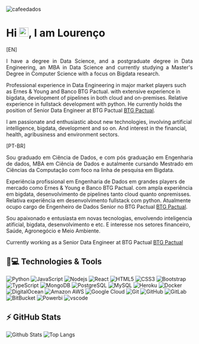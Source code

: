 <p align="left"><img src="https://komarev.com/ghpvc/?username=cafeedados&color=blueviolet" alt="cafeedados" /></p>


<h1 align = "justify"> Hi <img src="https://media.giphy.com/media/hvRJCLFzcasrR4ia7z/giphy.gif" width="25px">, I am Lourenço</h1>
[EN]
<p align = "justify">
I have a degree in Data Science, and a postgraduate degree in Data Engineering, an MBA in Data Science and currently studying a Master's Degree in Computer Science with a focus on Bigdata research.
  
Professional experience in Data Engineering in major market players such as Ernes & Young and Banco BTG Pactual. with extensive experience in bigdata, development of pipelines in both cloud and on-premises. Relative experience in fullstack development with python. He currently holds the position of Senior Data Engineer at BTG Pactual [BTG Pactual](https://www.btgpactual.com/).

I am passionate and enthusiastic about new technologies, involving artificial intelligence, bigdata, development and so on. And interest in the financial, health, agribusiness and environment sectors.

[PT-BR]
<p align = "justify">
Sou graduado em Ciência de Dados, e com pós graduação em Engenharia de dados, MBA em Ciência de Dados e autalmente cursando Mestrado em Ciências da Computação com foco na linha de pesquisa em Bigdata.
  
Experiência profissional em Engenharia de Dados em grandes players de mercado como Ernes & Young e Banco BTG Pactual. com ampla experiência em bigdata, desenvolvimento de pipelines tanto cloud quanto onpremisses. Relativa experiência em desenvolvimento fullstack com python. Atualmente ocupo cargo de Engenheiro de Dados Senior no BTG Pactual [BTG Pactual](https://www.btgpactual.com/).

Sou apaixonado e entusiasta em novas tecnologias, envolvendo inteligencia atificial, bigdata, desenvolvimento e etc. E interesse nos setores financeiro, Saúde, Agronegócio e Meio Ambiente. 
</p>

Currently working as a Senior Data Engineer at BTG Pactual [BTG Pactual](https://www.btgpactual.com/)

## 🚀💻 Technologies & Tools


![Python](https://img.shields.io/badge/-Python-black?style=flat-square&logo=Python)
![JavaScript](https://img.shields.io/badge/-JavaScript-black?style=flat-square&logo=javascript)
![Nodejs](https://img.shields.io/badge/-Nodejs-black?style=flat-square&logo=Node.js)
![React](https://img.shields.io/badge/-React-black?style=flat-square&logo=react)
![HTML5](https://img.shields.io/badge/-HTML5-E34F26?style=flat-square&logo=html5&logoColor=white)
![CSS3](https://img.shields.io/badge/-CSS3-1572B6?style=flat-square&logo=css3)
![Bootstrap](https://img.shields.io/badge/-Bootstrap-563D7C?style=flat-square&logo=bootstrap)
![TypeScript](https://img.shields.io/badge/-TypeScript-007ACC?style=flat-square&logo=typescript)
![MongoDB](https://img.shields.io/badge/-MongoDB-black?style=flat-square&logo=mongodb)
![PostgreSQL](https://img.shields.io/badge/-PostgreSQL-336791?style=flat-square&logo=postgresql)
![MySQL](https://img.shields.io/badge/-MySQL-black?style=flat-square&logo=mysql)
![Heroku](https://img.shields.io/badge/-Heroku-430098?style=flat-square&logo=heroku)
![Docker](https://img.shields.io/badge/-Docker-black?style=flat-square&logo=docker)
![DigitalOcean](https://img.shields.io/badge/-Digital%20Ocean-darkblue?style=flat-square&logo=digitalocean)
![Amazon AWS](https://img.shields.io/badge/Amazon%20AWS-232F3E?style=flat-square&logo=amazon-aws)
![Google Cloud](https://img.shields.io/badge/Google%20Cloud-black?style=flat-square&logo=google-cloud)
![Git](https://img.shields.io/badge/-Git-black?style=flat-square&logo=git)
![GitHub](https://img.shields.io/badge/-GitHub-181717?style=flat-square&logo=github)
![GitLab](https://img.shields.io/badge/-GitLab-FCA121?style=flat-square&logo=gitlab)
![BitBucket](https://img.shields.io/badge/-BitBucket-darkblue?style=flat-square&logo=bitbucket)
![Powerbi](https://img.shields.io/badge/PowerBI-F2C811?style=for-the-badge&logo=Power%20BI&logoColor=white)
![vscode](https://img.shields.io/badge/VSCode-0078D4?style=for-the-badge&logo=visual%20studio%20code&logoColor=white)

## ⚡ GitHub Stats

![Github Stats](https://github-readme-stats.vercel.app/api?username=cafeedados&show_icons=true&count_private=true&show_icons=true&include_all_commits=true)
![Top Langs](https://github-readme-stats.vercel.app/api/top-langs/?username=cafeedados&hide=TeX&layout=compact)
